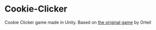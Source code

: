# Cookie-Clicker
Cookie Clicker game made in Unity.
Based on [the original game](http://orteil.dashnet.org/cookieclicker) by Orteil
